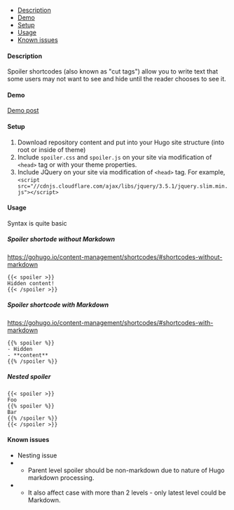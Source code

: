   * [Description](#description)
  * [Demo](#demo)
  * [Setup](#setup)
  * [Usage](#usage)
  * [Known issues](#known-issues)

#### Description

Spoiler shortcodes (also known as "cut tags") allow you to write text that some users may not want to see and hide until the reader chooses to see it.

#### Demo

[Demo post](https://hugo-shortcode-spoiler.zae.bz/posts/spoiler-demo/)

#### Setup

1. Download repository content and put into your Hugo site structure (into root or inside of theme)
1. Include `spoiler.css` and `spoiler.js` on your site via modification of `<head>` tag or with your theme properties.
1. Include JQuery on your site via modification of `<head>` tag. 
For example, `<script src="//cdnjs.cloudflare.com/ajax/libs/jquery/3.5.1/jquery.slim.min.js"></script>`

#### Usage

Syntax is quite basic

##### Spoiler shortode without Markdown
https://gohugo.io/content-management/shortcodes/#shortcodes-without-markdown
```
{{< spoiler >}}
Hidden content!
{{< /spoiler >}}
```

##### Spoiler shortcode with Markdown
https://gohugo.io/content-management/shortcodes/#shortcodes-with-markdown
```
{{% spoiler %}}
- Hidden
- **content**
{{% /spoiler %}}
```
##### Nested spoiler
```
{{< spoiler >}}
Foo
{{% spoiler %}}
Bar
{{% /spoiler %}}
{{< /spoiler >}}
```

#### Known issues

* Nesting issue
* * Parent level spoiler should be non-markdown due to nature of Hugo markdown processing.
* * It also affect case with more than 2 levels - only latest level could be Markdown.
